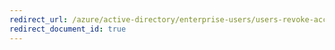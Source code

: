 ```yaml
---
redirect_url: /azure/active-directory/enterprise-users/users-revoke-access
redirect_document_id: true
---
```

